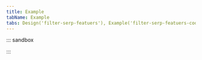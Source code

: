 ```yaml
---
title: Example
tabName: Example
tabs: Design('filter-serp-featuers'), Example('filter-serp-featuers-code')
---
```


::: sandbox

<script lang="tsx">
  export Demo from './examples/serp-filter.tsx';
</script>

:::
